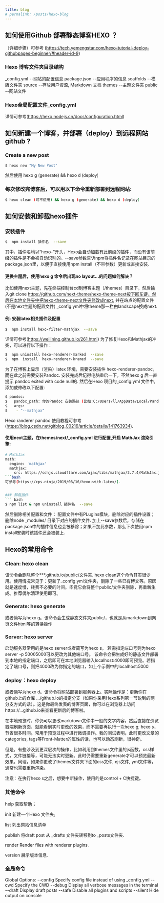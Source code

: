 ```yaml
---
title: blog
# permalink: /posts/hexo-blog
---
```

<!-- Welcome to [Hexo](https://hexo.io/)! This is your very first post. Check [documentation](https://hexo.io/docs/) for more info. If you get any problems when using Hexo, you can find the answer in [troubleshooting](https://hexo.io/docs/troubleshooting.html) or you can ask me on [GitHub](https://github.com/hexojs/hexo/issues). -->

## 如何使用Github 部署静态博客HEXO ？

（详细步骤）可参考 (https://tech.yemengstar.com/hexo-tutorial-deploy-githubpages-beginner/#header-id-9)

### Hexo 博客文件夹目录结构

_config.yml    --网站的配置信息
package.json   --应用程序的信息
scaffolds      --模版文件夹
source         --存放用户资源, Markdown 文档
themes         --主题文件夹
public         --网站文件

### Hexo全局配置文件_config.yml 
详情可参考(https://hexo.nodejs.cn/docs/configuration.html)



##  如何新建一个博客，并部署（deploy）到远程网站github ?
### Create a new post

``` bash
$ hexo new "My New Post"
```
然后使用  hexo g (generate) && hexo d (deploy)

<!-- more     -->
<!-- 折叠后续信息，看起来不那么冗余 -->

<!-- More info: [Writing](https://hexo.io/docs/writing.html)

### Run server

``` bash
$ hexo server
```

More info: [Server](https://hexo.io/docs/server.html)

### Generate static files

``` bash
$ hexo generate
```

More info: [Generating](https://hexo.io/docs/generating.html)

### Deploy to remote sites

``` bash
$ hexo deploy
```

More info: [Deployment](https://hexo.io/docs/one-command-deployment.html) -->

### 每次修改完博客后，可以用以下命令重新部署到远程网站: 

``` bash
$ hexo clean (可不使用) && hexo g (generate) && hexo d (deploy)
```

## 如何安装和卸载hexo插件

### 安装插件
``` bash
$  npm install 插件名  --save
```
其中，插件名均以“hexo-”开头，Hexo会自动加载有此前缀的插件，而没有该前缀的插件是不会被自动识别的。--save参数告诉npm将插件名记录在网站目录的package.json里，以便于直接使用npm install（不带参数）更新或直接安装.


#### 更换主题后，使用hexo g 命令后出现no layout...的问题如何解决？

比如使用next主题，先在终端控制台cd到博客主题（/themes）目录下，然后输入git clone https://github.com/next-theme/hexo-theme-next按下回车键，然后在本地文件夹中把hexo-theme-next文件夹修改成next, 并在站点的配置文件(不是next主题的配置文件)
_config.yml中将theme那一栏由landscape换成next.

#### 例: 安装latex相关插件及配置
``` bash
$  npm install hexo-filter-mathjax  --save
```
详情可参考(https://weilining.github.io/261.html)
为了修复Hexo和Mathjax的冲突，可以进行以下操作：
``` bash
$  npm uninstall hexo-renderer-marked  --save
$  npm  install  hexo-renderer-kramed  --save
```

为了在博客上显示（渲染）latex 环境，需要安装插件  hexo-renderer-pandoc， 而在此之前需要安装Pandoc. 安装完成后记得电脑重启一下，不然hexo g 后一直提示 pandoc exited with code null的. 然后在Hexo 项目的_config.yml 文件中，添加或修改以下配置:
``` bash
$ pandoc:
$   pandoc_path: 你的Pandoc 安装路径 (比如:C:/Users/ll/AppData/Local/Pandoc/    $  pandoc.exe)
$   args:    
$    - "--mathjax"
```
Hexo randerer pandoc 使用教程可参考(https://blog.csdn.net/gitblog_00216/article/details/141763934). 



#### 使用next主题，在themes/next/_config.yml 进行配置,开启 MathJax 渲染引擎: 

```bash
# MathJax
math:
  engine: 'mathjax'
  mathjax:
    src: https://cdnjs.cloudflare.com/ajax/libs/mathjax/2.7.4/MathJax.js?config=TeX-MML-AM_CHTML 
```bash
可参考(https://cps.ninja/2019/03/16/hexo-with-latex/).


### 卸载插件
``` bash
$ npm list & npm uninstall 插件名  --save
```
然后删除相关配置和文件： 配置文件中有PLugins模块，删除对应的插件设置； 删除node
_modules/ 目录下对应的插件文件. 加上--save参数后，存储在package.json中的插件信息也会被移除；如果不加此参数，那么下次使用npm install安装时该插件还会被装上.





## Hexo的常用命令


### Clean: hexo clean
该命令会删除整个***.github.io/public/文件夹. hexo clean这个命令其实很少用。使用情况常见于：更新了_config.yml文件夹，删除了一些已有博文等。原因就是速度慢，耗费不必要的时间。毕竟它会将整个public/文件夹删除，再重新生成。推荐偶尔清理使用即可。

### Generate: hexo generate
或者简写为hexo g。该命令会生成静态文件夹public/，也就是从markdown到网页文件html等的转换操作

### Server: hexo server
启动服务器常用的是hexo server或者简写为hexo s。
若需指定端口号则为hexo server -p 50005000可以更改为其他端口号。
该命令会把生成好的静态文件部署到本地的指定端口，之后即可在本地浏览器输入localhost:4000即可预览。若指定了端口号，则把4000改为你指定的端口，如上个示例中的localhost:5000

### deploy：hexo deploy
或者简写为hexo d。该命令将网站部署到服务器上。实际操作是：更新你在github上的仓库 .../github.io的指定分支（如果你采用Hexo系列第一节说到的两分支方式的话）。这是你最终发表的博客页面，你可以在浏览器上访问https://...github.io来查看更新后的博客啦。



在本地预览时，你仍可以更改markdown文件中一般的文字内容，然后直接在浏览器端刷新页面，就能看到实时更改的效果，而不需要再执行一次hexo g; hexo s，节省很多时间。常用于预览过程中进行微调操作。我的测试表明，此时更改文章的categories, tags等Front-Matter的属性的话，也可以动态刷新，很神奇。

但是，有些涉及到更深层次的操作，比如利用到themes文件里的js函数，css样式，文件链接等，可能无法实时更新。此时仍需要重新generate才可以预览最新效果。同理，如果你更改了themes文件夹下面的css文件, ejs文件, yml文件等，通常也需要重新渲染。

注意：在执行hexo s之后，想要中断操作，使用的是control + C快捷键。

### 其他命令

  help     获取帮助；

  init      新建一个Hexo 文件夹;

  list      列出网站信息清单 
  
  publish   将draft post  从 _drafts 文件夹转移到to _posts文件夹.

  render    Render files with renderer plugins.
  
  version   展示版本信息.


### 全局命令
Global Options:
  --config  Specify config file instead of using _config.yml
  --cwd     Specify the CWD
  --debug   Display all verbose messages in the terminal
  --draft   Display draft posts
  --safe    Disable all plugins and scripts
  --silent  Hide output on console
